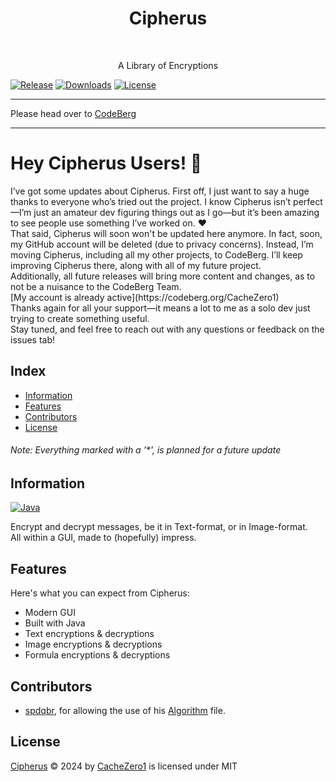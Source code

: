 <h1 align="center"> Cipherus </h1> <br>

<p align="center">
  A Library of Encryptions
</p>

[![Release](https://img.shields.io/github/release/CacheZero1/Cipherus.svg)]()
[![Downloads](https://img.shields.io/github/downloads/CacheZero1/Cipherus/total.svg)]()
[![License](https://img.shields.io/github/license/CacheZero1/Cipherus.svg)]()

---

Please head over to [CodeBerg](https://codeberg.org/CacheZero1/Cipherus)

---

<h1>Hey Cipherus Users! 👋</h1>
I’ve got some updates about Cipherus. First off, I just want to say a huge thanks to everyone who’s tried out the project. I know Cipherus isn’t perfect—I’m just an amateur dev figuring things out as I go—but it’s been amazing to see people use something I’ve worked on. ❤️<br />
That said, Cipherus will soon won't be updated here anymore. In fact, soon, my GitHub account will be deleted (due to privacy concerns). Instead, I’m moving Cipherus, including all my other projects, to CodeBerg. I’ll keep improving Cipherus there, along with all of my future project.<br />
Additionally, all future releases will bring more content and changes, as to not be a nuisance to the CodeBerg Team. <br />
[My account is already active](https://codeberg.org/CacheZero1) <br />
Thanks again for all your support—it means a lot to me as a solo dev just trying to create something useful.<br />
Stay tuned, and feel free to reach out with any questions or feedback on the issues tab!

## Index

- [Information](#information)
- [Features](#features)
- [Contributors](#contributors)
- [License](#license)

<h6> Note: Everything marked with a '*', is planned for a future update <h6>


## Information

[![Java](https://img.shields.io/badge/Java-ED8B00?style=for-the-badge&logo=openjdk&logoColor=white)](https://www.java.com/)

Encrypt and decrypt messages, be it in Text-format, or in Image-format. <br>
All within a GUI, made to (hopefully) impress.


## Features

Here's what you can expect from Cipherus:

* Modern GUI
* Built with Java
* Text encryptions & decryptions
* Image encryptions & decryptions
* Formula encryptions & decryptions


## Contributors

* [spdqbr](https://github.com/spdqbr), for allowing the use of his [Algorithm](https://github.com/CacheZero1/Cipherus/blob/master/src/euorg/nuvoprojects/cachezero1/Algorithm.java) file.


## License

[Cipherus](https://github.com/CacheZero1/Cipherus) © 2024 by [CacheZero1](https://github.com/CacheZero1) is licensed under MIT

